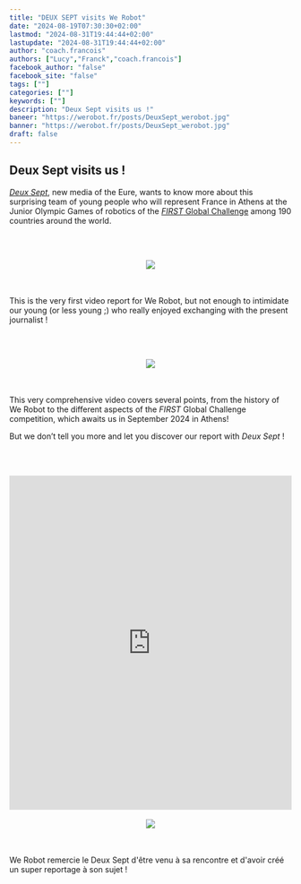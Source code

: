 ```yaml
---
title: "DEUX SEPT visits We Robot"
date: "2024-08-19T07:30:30+02:00"
lastmod: "2024-08-31T19:44:44+02:00"
lastupdate: "2024-08-31T19:44:44+02:00"
author: "coach.francois"
authors: ["Lucy","Franck","coach.francois"]
facebook_author: "false"
facebook_site: "false"
tags: [""]
categories: [""]
keywords: [""]
description: "Deux Sept visits us !"
baneer: "https://werobot.fr/posts/DeuxSept_werobot.jpg"
banner: "https://werobot.fr/posts/DeuxSept_werobot.jpg"
draft: false
---
```

## Deux Sept visits us ! 
[*Deux Sept*](https://www.deux-sept.media/), new media of the Eure, wants to know more about this surprising team of young people who will represent France in Athens at the Junior Olympic Games of robotics of the [*FIRST* Global Challenge](https://first.global/fr/) among 190 countries around the world.

<br><br>
<center>
<img src="https://werobot.fr/posts/27_2.jpg">
</center>
<br><br>

This is the very first video report for We Robot, but not enough to intimidate our young (or less young ;) who really enjoyed exchanging with the present journalist !

<br><br>
<center>
<img src="https://werobot.fr/posts/27_1.jpg">
</center>
<br><br>

This very comprehensive video covers several points, from the history of We Robot to the different aspects of the *FIRST* Global Challenge competition, which awaits us in September 2024 in Athens!

But we don’t tell you more and let you discover our report with *Deux Sept* !

<br><br>
<iframe class="youtube-player" width="100%" height="597" src="https://www.youtube.com/embed/Cr0xr7QdABI?
version=3&amp;rel=1&amp;showsearch=0&amp;showinfo=1&amp;iv_load_policy=1&amp;fs=1&amp;hl=fr&amp;autohide=1&amp;wmode=transparent" allowfullscreen="true" style="border:0;" sandbox="allow-scripts allow-same-origin allow-popups allow-presentation allow-popups-to-escape-sandbox"></iframe>
<br><br>

<center>
<img src="https://werobot.fr/posts/robotique_eure_impressionne_monde_UK.png">
</center>
<br><br>

We Robot remercie le Deux Sept d'être venu à sa rencontre et d'avoir créé un super reportage à son sujet !



